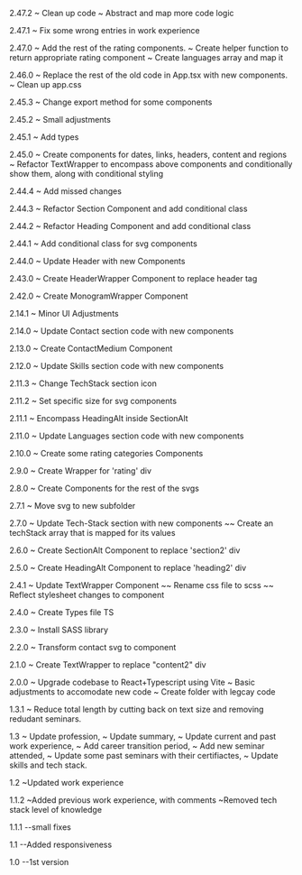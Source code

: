 2.47.2
~ Clean up code
~ Abstract and map more code logic

2.47.1
~ Fix some wrong entries in work experience

2.47.0
~ Add the rest of the rating components.
~ Create helper function to return appropriate rating component
~ Create languages array and map it

2.46.0
~ Replace the rest of the old code in App.tsx with new components.
~ Clean up app.css

2.45.3
~ Change export method for some components

2.45.2
~ Small adjustments

2.45.1
~ Add types

2.45.0
~ Create components for dates, links, headers, content and regions
~ Refactor TextWrapper to encompass above components and conditionally show them, along with conditional styling

2.44.4
~ Add missed changes

2.44.3
~ Refactor Section Component and add conditional class

2.44.2
~ Refactor Heading Component and add conditional class

2.44.1
~ Add conditional class for svg components

2.44.0
~ Update Header with new Components

2.43.0
~ Create HeaderWrapper Component to replace header tag

2.42.0
~ Create MonogramWrapper Component

2.14.1
~ Minor UI Adjustments

2.14.0
~ Update Contact section code with new components

2.13.0
~ Create ContactMedium Component

2.12.0
~ Update Skills section code with new components

2.11.3
~ Change TechStack section icon

2.11.2
~ Set specific size for svg components

2.11.1
~ Encompass HeadingAlt inside SectionAlt

2.11.0
~ Update Languages section code with new components

2.10.0
~ Create some rating categories Components

2.9.0
~ Create Wrapper for 'rating' div

2.8.0
~ Create Components for the rest of the svgs

2.7.1
~ Move svg to new subfolder

2.7.0
~ Update Tech-Stack section with new components
~~ Create an techStack array that is mapped for its values

2.6.0
~ Create SectionAlt Component to replace 'section2' div

2.5.0
~ Create HeadingAlt Component to replace 'heading2' div

2.4.1
~ Update TextWrapper Component
~~ Rename css file to scss
~~ Reflect stylesheet changes to component

2.4.0
~ Create Types file TS

2.3.0
~ Install SASS library

2.2.0
~ Transform contact svg to component

2.1.0
~ Create TextWrapper to replace "content2" div

2.0.0
~ Upgrade codebase to React+Typescript using Vite
~ Basic adjustments to accomodate new code
~ Create folder with legcay code

1.3.1
~ Reduce total length by cutting back on text size and removing redudant seminars.

1.3
~ Update profession,
~ Update summary,
~ Update current and past work experience,
~ Add career transition period,
~ Add new seminar attended,
~ Update some past seminars with their certifiactes,
~ Update skills and tech stack.

1.2
~Updated work experience

1.1.2
~Added previous work experience, with comments
~Removed tech stack level of knowledge

1.1.1
--small fixes

1.1
--Added responsiveness

1.0
--1st version
